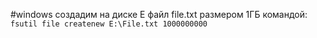 #windows
создадим на диске E файл file.txt размером 1ГБ командой:
`fsutil file createnew E:\File.txt 1000000000`